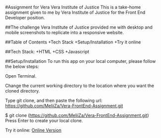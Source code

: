 
#Assignment for Vera Vera Institute of Justice
This is a take-home assignment given to me by Vera Institute of Justice for the Front End Developer position.

##The challenge
Vera Institute of Justice provided me with desktop and mobile screenshots to replicate into a responsive website.

##Table of Contents
+Tech Stack
+Setup/Installation
+Try it online

##Tech Stack:
+HTML
+CSS
+Javascript

##Setup/Installation
To run this app on your local computer, please follow the below steps:

Open Terminal.

Change the current working directory to the location where you want the cloned directory.

Type git clone, and then paste the following url:  https://github.com/MeliiZa/Vera-FrontEnd-Assignment.git

$ git clone (https://github.com/MeliiZa/Vera-FrontEnd-Assignment.git) Press Enter to create your local clone.

Try it online:
[Online Version](https://meliiza.github.io/Vera-FrontEnd-Assignment/)
